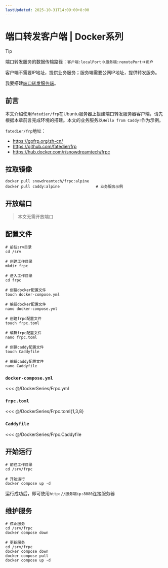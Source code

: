 ```yaml
---
lastUpdated: 2025-10-31T14:09:00+8:00
---
```


# 端口转发客户端 | Docker系列

> [!TIP]
> 端口转发服务的数据传输路径：`客户端:localPort`->`服务端:remotePort`->`用户`
>
> 客户端不需要IP地址，提供业务服务；服务端需要公网IP地址，提供转发服务。
>
> 我要搭建[端口转发服务端](/DockerSeries/Frps)。

## 前言

本文介绍使用`fatedier/frp`在Ubuntu服务器上搭建端口转发服务器客户端，请先根据本章前言完成环境的搭建。本文的业务服务以`Hello from Caddy!`作为示例。

`fatedier/frp`地址：

- <https://gofrp.org/zh-cn/>
- <https://github.com/fatedier/frp>
- <https://hub.docker.com/r/snowdreamtech/frpc>

## 拉取镜像

```shell
docker pull snowdreamtech/frpc:alpine
docker pull caddy:alpine                # 业务服务示例
```

## 开放端口

> 本文无需开放端口

## 配置文件

```shell
# 前往srv目录
cd /srv

# 创建工作目录
mkdir frpc

# 进入工作目录
cd frpc

# 创建docker配置文件
touch docker-compose.yml

# 编辑docker配置文件
nano docker-compose.yml

# 创建frpc配置文件
touch frpc.toml

# 编辑frpc配置文件
nano frpc.toml

# 创建caddy配置文件
touch Caddyfile

# 编辑caddy配置文件
nano Caddyfile
```

### `docker-compose.yml`

<<< @/DockerSeries/Frpc.yml

### `frpc.toml`

<<< @/DockerSeries/Frpc.toml{1,3,8}

### `Caddyfile`

<<< @/DockerSeries/Frpc.Caddyfile

## 开始运行

```shell
# 前往工作目录
cd /srv/frpc

# 开始运行
docker compose up -d
```

运行成功后，即可使用`http://服务端ip:8080`连接服务器

## 维护服务

```shell
# 停止服务
cd /srv/frpc
docker compose down

# 更新服务
cd /srv/frpc
docker compose down
docker compose pull
docker compose up -d
```
